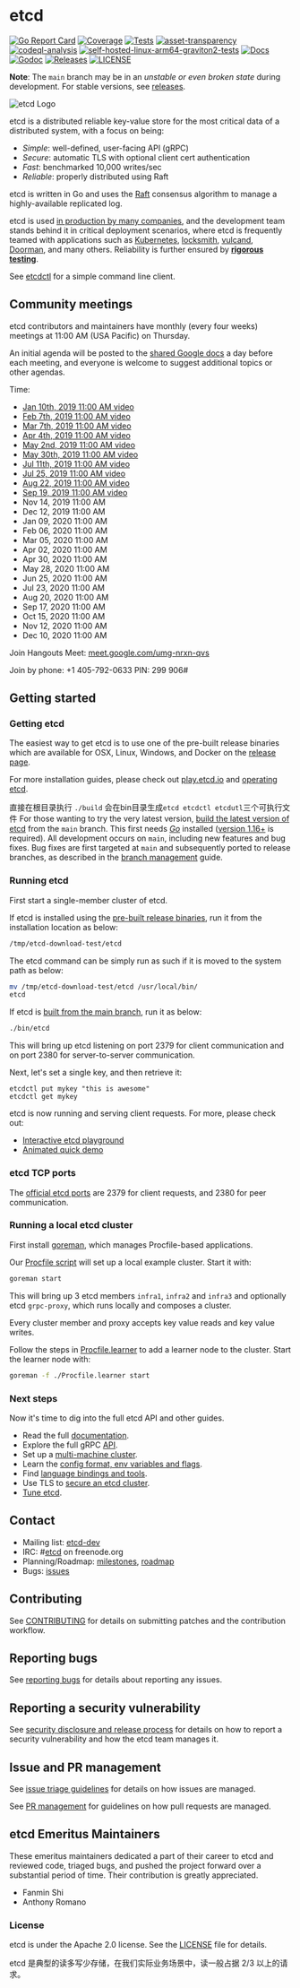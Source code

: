 # etcd

[![Go Report Card](https://goreportcard.com/badge/github.com/etcd-io/etcd?style=flat-square)](https://goreportcard.com/report/github.com/etcd-io/etcd)
[![Coverage](https://codecov.io/gh/etcd-io/etcd/branch/master/graph/badge.svg)](https://codecov.io/gh/etcd-io/etcd)
[![Tests](https://github.com/etcd-io/etcd/actions/workflows/tests.yaml/badge.svg)](https://github.com/etcd-io/etcd/actions/workflows/tests.yaml)
[![asset-transparency](https://github.com/etcd-io/etcd/actions/workflows/asset-transparency.yaml/badge.svg)](https://github.com/etcd-io/etcd/actions/workflows/asset-transparency.yaml)
[![codeql-analysis](https://github.com/etcd-io/etcd/actions/workflows/codeql-analysis.yml/badge.svg)](https://github.com/etcd-io/etcd/actions/workflows/codeql-analysis.yml)
[![self-hosted-linux-arm64-graviton2-tests](https://github.com/etcd-io/etcd/actions/workflows/self-hosted-linux-arm64-graviton2-tests.yml/badge.svg)](https://github.com/etcd-io/etcd/actions/workflows/self-hosted-linux-arm64-graviton2-tests.yml)
[![Docs](https://img.shields.io/badge/docs-latest-green.svg)](https://etcd.io/docs)
[![Godoc](http://img.shields.io/badge/go-documentation-blue.svg?style=flat-square)](https://godoc.org/github.com/etcd-io/etcd)
[![Releases](https://img.shields.io/github/release/etcd-io/etcd/all.svg?style=flat-square)](https://github.com/etcd-io/etcd/releases)
[![LICENSE](https://img.shields.io/github/license/etcd-io/etcd.svg?style=flat-square)](https://github.com/etcd-io/etcd/blob/main/LICENSE)

**Note**: The `main` branch may be in an *unstable or even broken state* during development. For stable versions, see [releases][github-release].

![etcd Logo](logos/etcd-horizontal-color.svg)

etcd is a distributed reliable key-value store for the most critical data of a distributed system, with a focus on being:

* *Simple*: well-defined, user-facing API (gRPC)
* *Secure*: automatic TLS with optional client cert authentication
* *Fast*: benchmarked 10,000 writes/sec
* *Reliable*: properly distributed using Raft

etcd is written in Go and uses the [Raft][] consensus algorithm to manage a highly-available replicated log.

etcd is used [in production by many companies](./ADOPTERS.md), and the development team stands behind it in critical deployment scenarios, where etcd is frequently teamed with applications such as [Kubernetes][k8s], [locksmith][], [vulcand][], [Doorman][], and many others. Reliability is further ensured by [**rigorous testing**](https://github.com/etcd-io/etcd/tree/main/tests/functional).

See [etcdctl][etcdctl] for a simple command line client.

[raft]: https://raft.github.io/
[k8s]: http://kubernetes.io/
[doorman]: https://github.com/youtube/doorman
[locksmith]: https://github.com/coreos/locksmith
[vulcand]: https://github.com/vulcand/vulcand
[etcdctl]: https://github.com/etcd-io/etcd/tree/main/etcdctl

## Community meetings

etcd contributors and maintainers have monthly (every four weeks) meetings at 11:00 AM (USA Pacific) on Thursday.

An initial agenda will be posted to the [shared Google docs][shared-meeting-notes] a day before each meeting, and everyone is welcome to suggest additional topics or other agendas.

[shared-meeting-notes]: https://docs.google.com/document/d/16XEGyPBisZvmmoIHSZzv__LoyOeluC5a4x353CX0SIM/edit


Time:
- [Jan 10th, 2019 11:00 AM video](https://www.youtube.com/watch?v=0Cphtbd1OSc&feature=youtu.be)
- [Feb 7th, 2019 11:00 AM video](https://youtu.be/U80b--oAlYM)
- [Mar 7th, 2019 11:00 AM video](https://youtu.be/w9TI5B7D1zg)
- [Apr 4th, 2019 11:00 AM video](https://youtu.be/oqQR2XH1L_A)
- [May 2nd, 2019 11:00 AM video](https://youtu.be/wFwQePuDWVw)
- [May 30th, 2019 11:00 AM video](https://youtu.be/2t1R5NATYG4)
- [Jul 11th, 2019 11:00 AM video](https://youtu.be/k_FZEipWD6Y)
- [Jul 25, 2019 11:00 AM video](https://youtu.be/VSUJTACO93I)
- [Aug 22, 2019 11:00 AM video](https://youtu.be/6IBQ-VxQmuM)
- [Sep 19, 2019 11:00 AM video](https://youtu.be/SqfxU9DhBOc)
- Nov 14, 2019 11:00 AM
- Dec 12, 2019 11:00 AM
- Jan 09, 2020 11:00 AM
- Feb 06, 2020 11:00 AM
- Mar 05, 2020 11:00 AM
- Apr 02, 2020 11:00 AM
- Apr 30, 2020 11:00 AM
- May 28, 2020 11:00 AM
- Jun 25, 2020 11:00 AM
- Jul 23, 2020 11:00 AM
- Aug 20, 2020 11:00 AM
- Sep 17, 2020 11:00 AM
- Oct 15, 2020 11:00 AM
- Nov 12, 2020 11:00 AM
- Dec 10, 2020 11:00 AM

Join Hangouts Meet: [meet.google.com/umg-nrxn-qvs](https://meet.google.com/umg-nrxn-qvs)

Join by phone: +1 405-792-0633‬ PIN: ‪299 906‬#


## Getting started

### Getting etcd

The easiest way to get etcd is to use one of the pre-built release binaries which are available for OSX, Linux, Windows, and Docker on the [release page][github-release].

For more installation guides, please check out [play.etcd.io](http://play.etcd.io) and [operating etcd](https://etcd.io/docs/latest/op-guide).

直接在根目录执行 `./build` 会在bin目录生成`etcd etcdctl etcdutl`三个可执行文件
For those wanting to try the very latest version, [build the latest version of etcd][dl-build] from the `main` branch. This first needs [*Go*](https://golang.org/) installed ([version 1.16+](/go.mod#L3) is required). All development occurs on `main`, including new features and bug fixes. Bug fixes are first targeted at `main` and subsequently ported to release branches, as described in the [branch management][branch-management] guide.

[github-release]: https://github.com/etcd-io/etcd/releases
[branch-management]: https://etcd.io/docs/latest/branch_management
[dl-build]: https://etcd.io/docs/latest/dl-build#build-the-latest-version

### Running etcd

First start a single-member cluster of etcd.

If etcd is installed using the [pre-built release binaries][github-release], run it from the installation location as below:

```bash
/tmp/etcd-download-test/etcd
```

The etcd command can be simply run as such if it is moved to the system path as below:

```bash
mv /tmp/etcd-download-test/etcd /usr/local/bin/
etcd
```

If etcd is [built from the main branch][dl-build], run it as below:

```bash
./bin/etcd
```

This will bring up etcd listening on port 2379 for client communication and on port 2380 for server-to-server communication.

Next, let's set a single key, and then retrieve it:

```
etcdctl put mykey "this is awesome"
etcdctl get mykey
```

etcd is now running and serving client requests. For more, please check out:

- [Interactive etcd playground](http://play.etcd.io)
- [Animated quick demo](https://etcd.io/docs/latest/demo)

### etcd TCP ports

The [official etcd ports][iana-ports] are 2379 for client requests, and 2380 for peer communication.

[iana-ports]: http://www.iana.org/assignments/service-names-port-numbers/service-names-port-numbers.txt

### Running a local etcd cluster

First install [goreman](https://github.com/mattn/goreman), which manages Procfile-based applications.

Our [Procfile script](./Procfile) will set up a local example cluster. Start it with:

```bash
goreman start
```

This will bring up 3 etcd members `infra1`, `infra2` and `infra3` and optionally etcd `grpc-proxy`, which runs locally and composes a cluster.

Every cluster member and proxy accepts key value reads and key value writes.

Follow the steps in [Procfile.learner](./Procfile.learner) to add a learner node to the cluster. Start the learner node with:

```bash
goreman -f ./Procfile.learner start
```

### Next steps

Now it's time to dig into the full etcd API and other guides.

- Read the full [documentation][].
- Explore the full gRPC [API][].
- Set up a [multi-machine cluster][clustering].
- Learn the [config format, env variables and flags][configuration].
- Find [language bindings and tools][integrations].
- Use TLS to [secure an etcd cluster][security].
- [Tune etcd][tuning].

[documentation]: https://etcd.io/docs/latest
[api]: https://etcd.io/docs/latest/learning/api
[clustering]: https://etcd.io/docs/latest/op-guide/clustering
[configuration]: https://etcd.io/docs/latest/op-guide/configuration
[integrations]: https://etcd.io/docs/latest/integrations
[security]: https://etcd.io/docs/latest/op-guide/security
[tuning]: https://etcd.io/docs/latest/tuning

## Contact

- Mailing list: [etcd-dev](https://groups.google.com/forum/?hl=en#!forum/etcd-dev)
- IRC: #[etcd](irc://irc.freenode.org:6667/#etcd) on freenode.org
- Planning/Roadmap: [milestones](https://github.com/etcd-io/etcd/milestones), [roadmap](./ROADMAP.md)
- Bugs: [issues](https://github.com/etcd-io/etcd/issues)

## Contributing

See [CONTRIBUTING](CONTRIBUTING.md) for details on submitting patches and the contribution workflow.

## Reporting bugs

See [reporting bugs](https://etcd.io/docs/latest/reporting-bugs) for details about reporting any issues.

## Reporting a security vulnerability

See [security disclosure and release process](security/README.md) for details on how to report a security vulnerability and how the etcd team manages it.

## Issue and PR management

See [issue triage guidelines](https://etcd.io/docs/current/triage/issues/) for details on how issues are managed.

See [PR management](https://etcd.io/docs/current/triage/prs/) for guidelines on how pull requests are managed.

## etcd Emeritus Maintainers

These emeritus maintainers dedicated a part of their career to etcd and reviewed code, triaged bugs, and pushed the project forward over a substantial period of time. Their contribution is greatly appreciated.

* Fanmin Shi
* Anthony Romano

### License

etcd is under the Apache 2.0 license. See the [LICENSE](LICENSE) file for details.

etcd 是典型的读多写少存储，在我们实际业务场景中，读一般占据 2/3 以上的请求。